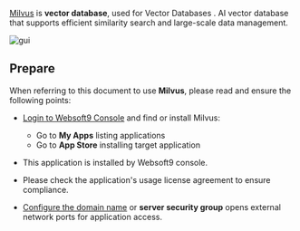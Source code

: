 [Milvus](https://milvus.io/) is **vector database**, used for Vector Databases . AI vector database that supports efficient similarity search and large-scale data management.


![gui](http://libs.websoft9.com/Websoft9/DocsPicture/zh/milvus/milvus-ui-websoft9.png)


## Prepare

When referring to this document to use **Milvus**, please read and ensure the following points:

- [Login to Websoft9 Console](./login-console) and find or install Milvus:
  - Go to **My Apps** listing applications 
  - Go to **App Store** installing target application

- This application is installed by Websoft9 console.


- Please check the application's usage license agreement to ensure compliance.


- [Configure the domain name](./domain-set) or **server security group** opens external network ports for application access.